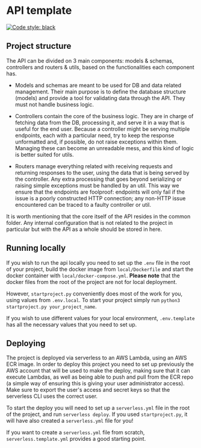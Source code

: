 # API template
[![Code style: black](https://img.shields.io/badge/code%20style-black-000000.svg)](https://github.com/psf/black)

## Project structure

The API can be divided on 3 main components: models & schemas, controllers and routers & utils, based on the functionalities each component has.

* Models and schemas are meant to be used for DB and data related management. Their main purpose is to define the database structure (models) and provide a tool for validating data through the API. They must not handle business logic.

* Controllers contain the core of the business logic. They are in charge of fetching data from the DB, processing it, and serve it in a way that is useful for the end user. Because a controller might be serving multiple endpoints, each with a particular need, try to keep the response unformatted and, if possible, do not raise exceptions within them. Managing these can become an unreadable mess, and this kind of logic is better suited for utils.

* Routers manage everything related with receiving requests and returning responses to the user, using the data that is being served by the controller. Any extra processing that goes beyond serializing or raising simple exceptions must be handled by an util. This way we ensure that the endpoints are foolproof: endpoints will only fail if the issue is a poorly constructed HTTP connection; any non-HTTP issue encountered can be traced to a faulty controller or util.

It is worth mentioning that the core itself of the API resides in the common folder. Any internal configuration that is not related to the project in particular but with the API as a whole should be stored in here.

## Running locally

If you wish to run the api locally you need to set up the `.env` file in the root of your project, build the docker image from `local/Dockerfile` and start the docker container with `local/docker-compose.yml`. **Please note** that the docker files from the root of the project are not for local deployment.

However, `startproject.py` conveniently does most of the work for you, using values from `.env.local`. To start your project simply run `python3 startproject.py your_project_name`.

If you wish to use different values for your local environment, `.env.template` has all the necessary values that you need to set up.

## Deploying

The project is deployed via serverless to an AWS Lambda, using an AWS ECR image. In order to deploy this project you need to set up previously the AWS account that will be used to make the deploy, making sure that it can execute Lambdas, as well as being able to push and pull from the ECR repo (a simple way of ensuring this is giving your user administrator access). Make sure to export the user's access and secret keys so that the serverless CLI uses the correct user.

To start the deploy you will need to set up a `serverless.yml` file in the root of the project, and run `serverless deploy`. If you used `startproject.py`, it will have also created a `serverless.yml` file for you!

If you want to create a `serverless.yml` file from scratch, `serverless.template.yml` provides a good starting point.
